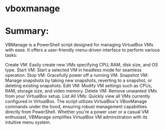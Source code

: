 # vboxmanage

# Summary:
VBManage is a PowerShell script designed for managing VirtualBox VMs with ease. It offers a user-friendly menu-driven interface to perform various tasks:

Create VM: Easily create new VMs specifying CPU, RAM, disk size, and OS type.
Start VM: Start a selected VM in headless mode for seamless operation.
Stop VM: Gracefully power off a running VM.
Snapshot VM: Manage snapshots by taking new snapshots, reverting to a snapshot, or deleting existing snapshots.
Edit VM: Modify VM settings such as CPUs, RAM, storage size, and video memory.
Delete VM: Remove unwanted VMs from your VirtualBox setup.
List All VMs: Quickly view all VMs currently configured in VirtualBox.
The script utilizes VirtualBox's VBoxManage commands under the hood, ensuring robust management capabilities directly from PowerShell. Whether you're a power user or a casual VM enthusiast, VBManage simplifies VirtualBox VM administration with its intuitive menu system.
